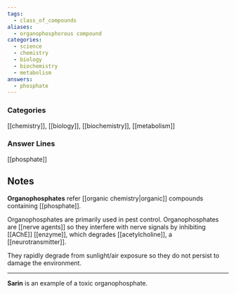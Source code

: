 ```yaml
---
tags:
  - class_of_compounds
aliases:
  - organophosphorous compound
categories:
  - science
  - chemistry
  - biology
  - biochemistry
  - metabolism
answers:
  - phosphate
---
```

### Categories
[[chemistry]], [[biology]], [[biochemistry]], [[metabolism]]

### Answer Lines
[[phosphate]]
## Notes
**Organophosphates** refer [[organic chemistry|organic]] compounds containing [[phosphate]]. 

Organophosphates are primarily used in pest control. Organophosphates are [[nerve agents]] so they interfere with nerve signals by inhibiting [[AChE]] [[enzyme]], which degrades [[acetylcholine]], a [[neurotransmitter]].

They rapidly degrade from sunlight/air exposure so they do not persist to damage the environment. 

---
**Sarin** is an example of a toxic organophosphate.